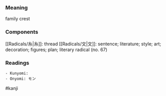 ### Meaning

family crest

### Components

[[Radicals/糸|糸]]: thread [[Radicals/文|文]]: sentence; literature; style; art; decoration; figures; plan; literary radical (no. 67)

### Readings

```
- Kunyomi: 
- Onyomi: モン
```

#kanji
